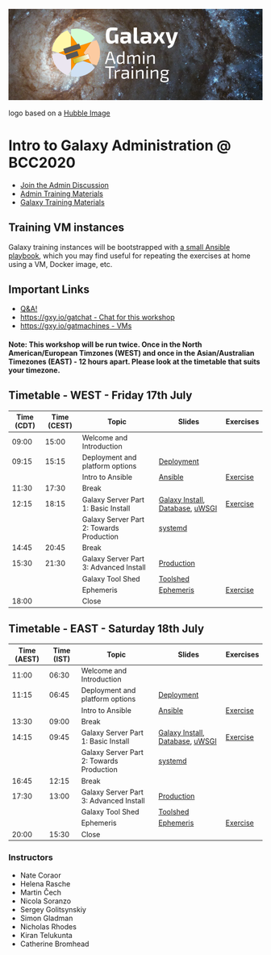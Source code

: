 ![Galaxy Admin Training logo: GTN star over center of a galaxy background with the text Galaxy Admin Training](./logo.png)

logo based on a [Hubble Image](https://hubblesite.org/contents/media/images/2018/48/4280-Image.html)

# Intro to Galaxy Administration @ BCC2020

- [Join the Admin Discussion](https://gitter.im/galaxyproject/admins)
- [Admin Training Materials](https://training.galaxyproject.org/training-material/topics/admin/)
- [Galaxy Training Materials](https://training.galaxyproject.org/)

## Training VM instances

Galaxy training instances will be bootstrapped with [a small Ansible playbook](/bootstrap-instances), which you may find useful for repeating the exercises at home using a VM, Docker image, etc.

## Important Links

- [Q&A!](https://docs.google.com/document/d/1mmhZRpV4XQnMB5UoPGDw0qT8I3oF2DIEYPxvPH4tDz0/edit#)
- [https://gxy.io/gatchat - Chat for this workshop](https://gxy.io/gatchat)
- [https://gxy.io/gatmachines - VMs](https://gxy.io/gatmachines)

#### Note: This workshop will be run twice. Once in the North American/European Timzones (WEST) and once in the Asian/Australian Timezones (EAST) - 12 hours apart. Please look at the timetable that suits your timezone.

## Timetable - WEST - Friday 17th July

| **Time** (CDT) | **Time** (CEST) |  **Topic**                                | **Slides**                                                                            | **Exercises**                  |
| --------       | --------        |  ---------                                | ---------                                                                             | -----------                    |
| 09:00          | 15:00           |  Welcome and Introduction                 |                                                                                       |                                |
| 09:15          | 15:15           |  Deployment and platform options          | [Deployment][deployment-slides]                                                       |                                |
|                |                 |  Intro to Ansible                         | [Ansible][ansible-slides]                                                             | [Exercise][ansible-exercise]   |
| 11:30          | 17:30           |  Break                                    |                                                                                       |                                |
| 12:15          | 18:15           |  Galaxy Server Part 1: Basic Install      | [Galaxy Install][ansible-galaxy-slides], [Database][db-slides], [uWSGI][uwsgi-slides] | [Exercise][ansible-galaxy]     |
|                |                 |  Galaxy Server Part 2: Towards Production | [systemd][systemd-slides]                                                             |                                |
| 14:45          | 20:45           |  Break                                    |                                                                                       |                                |
| 15:30          | 21:30           |  Galaxy Server Part 3: Advanced Install   | [Production][production-slides]                                                       |                                |
|                |                 |  Galaxy Tool Shed                         | [Toolshed][toolshed-slides]                                                           |                                |
|                |                 |  Ephemeris                                | [Ephemeris][ephemeris-slides]                                                         | [Exercise][ephemeris-exercise] |
| 18:00          |                 |  Close                                    |                                                                                       |                                |

## Timetable - EAST - Saturday 18th July

| **Time** (AEST) | **Time** (IST) |  **Topic**                                | **Slides**                                                                            | **Exercises**                  |
| --------       | --------        |  ---------                                | ---------                                                                             | -----------                    |
| 11:00          | 06:30           |  Welcome and Introduction                 |                                                                                       |                                |
| 11:15          | 06:45           |  Deployment and platform options          | [Deployment][deployment-slides]                                                       |                                |
|                |                 |  Intro to Ansible                         | [Ansible][ansible-slides]                                                             | [Exercise][ansible-exercise]   |
| 13:30          | 09:00           |  Break                                    |                                                                                       |                                |
| 14:15          | 09:45           |  Galaxy Server Part 1: Basic Install      | [Galaxy Install][ansible-galaxy-slides], [Database][db-slides], [uWSGI][uwsgi-slides] | [Exercise][ansible-galaxy]     |
|                |                 |  Galaxy Server Part 2: Towards Production | [systemd][systemd-slides]                                                             |                                |
| 16:45          | 12:15           |  Break                                    |                                                                                       |                                |
| 17:30          | 13:00           |  Galaxy Server Part 3: Advanced Install   | [Production][production-slides]                                                       |                                |
|                |                 |  Galaxy Tool Shed                         | [Toolshed][toolshed-slides]                                                           |                                |
|                |                 |  Ephemeris                                | [Ephemeris][ephemeris-slides]                                                         | [Exercise][ephemeris-exercise] |
| 20:00          | 15:30           |  Close                                    |                                                                                       |                                |

[deployment-slides]:     https://training.galaxyproject.org/training-material/topics/admin/slides/introduction.html
[ansible-slides]:        https://training.galaxyproject.org/training-material/topics/admin/tutorials/ansible/slides.html
[ansible-exercise]:      https://training.galaxyproject.org/training-material/topics/admin/tutorials/ansible/tutorial.html#your-first-playbook-and-first-role
[ansible-galaxy-slides]: https://training.galaxyproject.org/training-material/topics/admin/tutorials/ansible-galaxy/slides.html
[ansible-galaxy]:        https://training.galaxyproject.org/training-material/topics/admin/tutorials/ansible-galaxy/tutorial.html
[db-slides]:             https://training.galaxyproject.org/training-material/topics/admin/tutorials/database/slides.html
[production-slides]:     https://training.galaxyproject.org/training-material/topics/admin/tutorials/production/slides.html
[uwsgi-slides]:          https://training.galaxyproject.org/training-material/topics/admin/tutorials/uwsgi/slides.html
[systemd-slides]:        https://training.galaxyproject.org/training-material/topics/admin/tutorials/systemd-supervisor/slides.html
[toolshed-slides]:       https://training.galaxyproject.org/training-material/topics/admin/tutorials/toolshed/slides.html
[ephemeris-slides]:      https://training.galaxyproject.org/training-material/topics/admin/tutorials/tool-management/slides.html
[ephemeris-exercise]:    https://training.galaxyproject.org/training-material/topics/admin/tutorials/tool-management/tutorial.html

### Instructors

* Nate Coraor
* Helena Rasche
* Martin Čech
* Nicola Soranzo
* Sergey Golitsynskiy
* Simon Gladman
* Nicholas Rhodes
* Kiran Telukunta
* Catherine Bromhead
